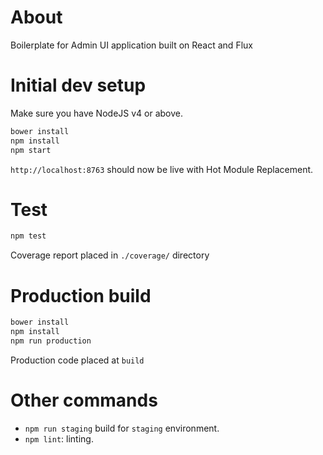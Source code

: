 # About
Boilerplate for Admin UI application built on React and Flux

# Initial dev setup
Make sure you have NodeJS v4 or above. 

```bash
bower install
npm install 
npm start 
``` 

`http://localhost:8763` should now be live with Hot Module Replacement.

# Test

```bash
npm test
```

Coverage report placed in `./coverage/` directory

# Production build

```bash
bower install
npm install 
npm run production 
```

Production code placed at `build`

# Other commands
- `npm run staging` build for `staging` environment. 
- `npm lint`: linting.

